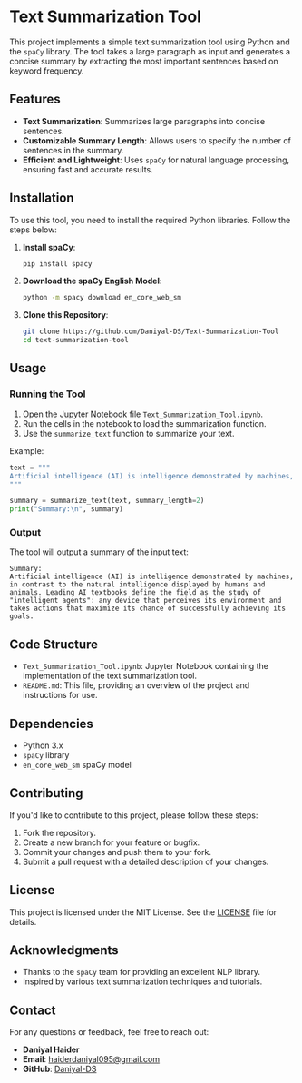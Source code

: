 # Text Summarization Tool

This project implements a simple text summarization tool using Python and the `spaCy` library. The tool takes a large paragraph as input and generates a concise summary by extracting the most important sentences based on keyword frequency.

## Features
- **Text Summarization**: Summarizes large paragraphs into concise sentences.
- **Customizable Summary Length**: Allows users to specify the number of sentences in the summary.
- **Efficient and Lightweight**: Uses `spaCy` for natural language processing, ensuring fast and accurate results.

## Installation

To use this tool, you need to install the required Python libraries. Follow the steps below:

1. **Install spaCy**:
   ```bash
   pip install spacy
   ```

2. **Download the spaCy English Model**:
   ```bash
   python -m spacy download en_core_web_sm
   ```

3. **Clone this Repository**:
   ```bash
   git clone https://github.com/Daniyal-DS/Text-Summarization-Tool
   cd text-summarization-tool
   ```

## Usage

### Running the Tool
1. Open the Jupyter Notebook file `Text_Summarization_Tool.ipynb`.
2. Run the cells in the notebook to load the summarization function.
3. Use the `summarize_text` function to summarize your text.

Example:
```python
text = """
Artificial intelligence (AI) is intelligence demonstrated by machines, in contrast to the natural intelligence displayed by humans and animals. Leading AI textbooks define the field as the study of "intelligent agents": any device that perceives its environment and takes actions that maximize its chance of successfully achieving its goals. Colloquially, the term "artificial intelligence" is often used to describe machines (or computers) that mimic "cognitive" functions that humans associate with the human mind, such as "learning" and "problem-solving". As machines become increasingly capable, tasks considered to require "intelligence" are often removed from the definition of AI, a phenomenon known as the AI effect. A quip in Tesler's Theorem says "AI is whatever hasn't been done yet." For instance, optical character recognition is frequently excluded from things considered to be AI, having become a routine technology.
"""

summary = summarize_text(text, summary_length=2)
print("Summary:\n", summary)
```

### Output
The tool will output a summary of the input text:
```plaintext
Summary:
Artificial intelligence (AI) is intelligence demonstrated by machines, in contrast to the natural intelligence displayed by humans and animals. Leading AI textbooks define the field as the study of "intelligent agents": any device that perceives its environment and takes actions that maximize its chance of successfully achieving its goals.
```

## Code Structure
- `Text_Summarization_Tool.ipynb`: Jupyter Notebook containing the implementation of the text summarization tool.
- `README.md`: This file, providing an overview of the project and instructions for use.

## Dependencies
- Python 3.x
- `spaCy` library
- `en_core_web_sm` spaCy model

## Contributing
If you'd like to contribute to this project, please follow these steps:
1. Fork the repository.
2. Create a new branch for your feature or bugfix.
3. Commit your changes and push them to your fork.
4. Submit a pull request with a detailed description of your changes.

## License
This project is licensed under the MIT License. See the [LICENSE](LICENSE) file for details.

## Acknowledgments
- Thanks to the `spaCy` team for providing an excellent NLP library.
- Inspired by various text summarization techniques and tutorials.

## Contact
For any questions or feedback, feel free to reach out:
- **Daniyal Haider**
- **Email**: haiderdaniyal095@gmail.com
- **GitHub**: [Daniyal-DS](https://github.com/Daniyal-DS)
```
